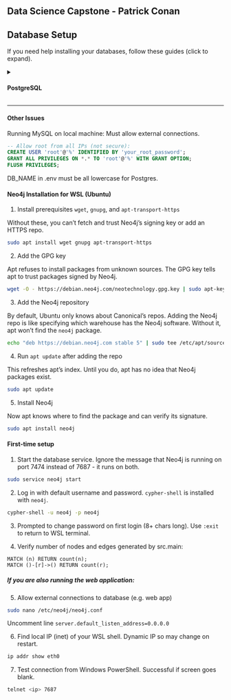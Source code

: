 
Data Science Capstone - Patrick Conan
---

## Database Setup

If you need help installing your databases, follow these guides (click to expand).

<details>
  <summary><h4>PostgreSQL</h4></summary>
  

  1. Install database engine.
```bash
sudo apt install postgresql
```
```bash
sudo -i -u postgres
psql
CREATE USER yourusername WITH PASSWORD 'yourpassword';
ALTER USER yourusername CREATEDB;
```
```bash

```

2. Start the database service.
```bash
sudo service mysql start
```
</details>

---

#### Other Issues


Running MySQL on local machine: Must allow external connections.
```sql
-- Allow root from all IPs (not secure):
CREATE USER 'root'@'%' IDENTIFIED BY 'your_root_password';
GRANT ALL PRIVILEGES ON *.* TO 'root'@'%' WITH GRANT OPTION;
FLUSH PRIVILEGES;
```

DB_NAME in .env must be all lowercase for Postgres.


#### Neo4j Installation for WSL (Ubuntu)

1. Install prerequisites `wget`, `gnupg`, and `apt-transport-https`

Without these, you can’t fetch and trust Neo4j’s signing key or add an HTTPS repo.

```bash
sudo apt install wget gnupg apt-transport-https
```

2. Add the GPG key

Apt refuses to install packages from unknown sources. The GPG key tells apt to trust packages signed by Neo4j.

```bash
wget -O - https://debian.neo4j.com/neotechnology.gpg.key | sudo apt-key add -
```

3. Add the Neo4j repository

By default, Ubuntu only knows about Canonical’s repos. Adding the Neo4j repo is like specifying which warehouse has the Neo4j software. Without it, apt won’t find the `neo4j` package.

```bash
echo "deb https://debian.neo4j.com stable 5" | sudo tee /etc/apt/sources.list.d/neo4j.list
```

4. Run `apt update` after adding the repo

This refreshes apt’s index. Until you do, apt has no idea that Neo4j packages exist.

```bash
sudo apt update
```

5. Install Neo4j

Now apt knows where to find the package and can verify its signature.

```bash
sudo apt install neo4j
```

#### First-time setup

1. Start the database service. Ignore the message that Neo4j is running on port 7474 instead of 7687 - it runs on both.

```bash
sudo service neo4j start
```

2. Log in with default username and password. `cypher-shell` is installed with `neo4j`.

```bash
cypher-shell -u neo4j -p neo4j
```

3. Prompted to change password on first login (8+ chars long). Use `:exit` to return to WSL terminal.

4. Verify number of nodes and edges generated by src.main:

```cql
MATCH (n) RETURN count(n);
MATCH ()-[r]->() RETURN count(r);
```

##### If you are also running the web application:

5. Allow external connections to database (e.g. web app)

```bash
sudo nano /etc/neo4j/neo4j.conf
```
Uncomment line `server.default_listen_address=0.0.0.0`


6. Find local IP (inet) of your WSL shell. Dynamic IP so may change on restart.

```bash
ip addr show eth0
```

7. Test connection from Windows PowerShell. Successful if screen goes blank.

```bash
telnet <ip> 7687
```
